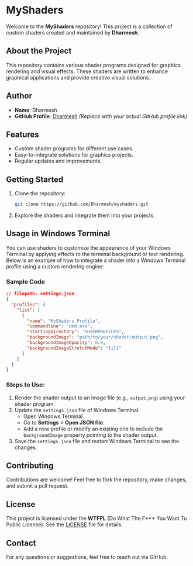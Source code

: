 # MyShaders

Welcome to the **MyShaders** repository! This project is a collection of custom shaders created and maintained by **Dharmesh**.

## About the Project

This repository contains various shader programs designed for graphics rendering and visual effects. These shaders are written to enhance graphical applications and provide creative visual solutions.

## Author

- **Name**: Dharmesh
- **GitHub Profile**: [Dharmesh](https://github.com/Dharmesh) _(Replace with your actual GitHub profile link)_

## Features

- Custom shader programs for different use cases.
- Easy-to-integrate solutions for graphics projects.
- Regular updates and improvements.

## Getting Started

1. Clone the repository:
   ```bash
   git clone https://github.com/Dharmesh/myshaders.git
   ```
2. Explore the shaders and integrate them into your projects.

## Usage in Windows Terminal

You can use shaders to customize the appearance of your Windows Terminal by applying effects to the terminal background or text rendering. Below is an example of how to integrate a shader into a Windows Terminal profile using a custom rendering engine:

### Sample Code

```json
// filepath: settings.json
{
  "profiles": {
    "list": [
      {
        "name": "MyShaders Profile",
        "commandline": "cmd.exe",
        "startingDirectory": "%USERPROFILE%",
        "backgroundImage": "path/to/your/shader/output.png",
        "backgroundImageOpacity": 0.8,
        "backgroundImageStretchMode": "fill"
      }
    ]
  }
}
```

### Steps to Use:

1. Render the shader output to an image file (e.g., `output.png`) using your shader program.
2. Update the `settings.json` file of Windows Terminal:
   - Open Windows Terminal.
   - Go to **Settings** > **Open JSON file**.
   - Add a new profile or modify an existing one to include the `backgroundImage` property pointing to the shader output.
3. Save the `settings.json` file and restart Windows Terminal to see the changes.

## Contributing

Contributions are welcome! Feel free to fork the repository, make changes, and submit a pull request.

## License

This project is licensed under the **WTFPL** (Do What The F\*\*\* You Want To Public License). See the [LICENSE](LICENSE) file for details.

## Contact

For any questions or suggestions, feel free to reach out via GitHub.
